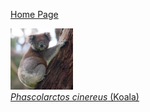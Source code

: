 [Home Page](index.md)

<img src = "images/Phascolartus_cinereus.jpg" width = 100> <br> [*Phascolarctos cinereus* (Koala)](./species/Phascolartus_cinereus.md)


